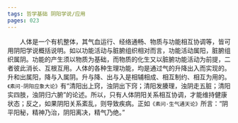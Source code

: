 ```yaml
---
tags: 哲学基础 阴阳学说/应用
pages: 023
---
```

&emsp;&emsp;人体是一个有机整体，其气血运行、经络通畅、物质与功能相互协调等，皆可用阴阳学说概括说明。如以功能活动与脏腑组织相对而言，功能活动属阳，脏腑组织属阴。功能的产生须以物质为基础，而物质的化生又以脏腑功能活动为前提，二者彼此消长、互根互用。人体的各种生理功能，均是通过气的升降出入而实现的。升和出属阳，降与入属阴。升与降、出与入是相辅相成、相互制约、相互为用的。`《素问·阴阳应象大论》`有“清阳出上窍，浊阴出下窍；清阳发腠理，浊阴走五脏；清阳实四肢，浊阴归六腑”的论述。所以，只有人体阴阳关系相互协调，才能维持健康状态；反之，如果阴阳关系紊乱，则导致疾病。正如`《素问·生气通天论》`所言：“阴平阳秘，精神乃治，阴阳离决，精气乃绝。”